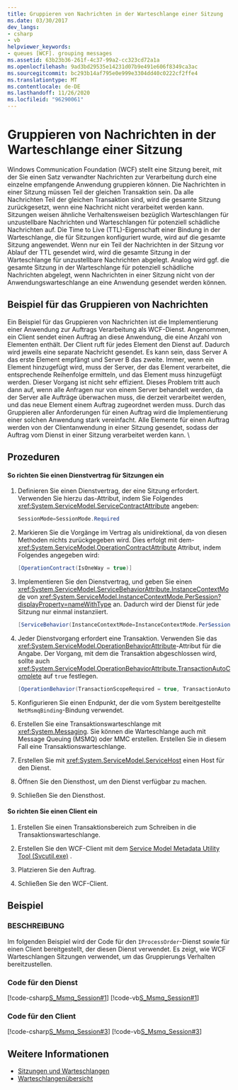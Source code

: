 ```yaml
---
title: Gruppieren von Nachrichten in der Warteschlange einer Sitzung
ms.date: 03/30/2017
dev_langs:
- csharp
- vb
helpviewer_keywords:
- queues [WCF]. grouping messages
ms.assetid: 63b23b36-261f-4c37-99a2-cc323cd72a1a
ms.openlocfilehash: 9ad3bd29535e14231d07b9e491e606f8349ca3ac
ms.sourcegitcommit: bc293b14af795e0e999e3304dd40c0222cf2ffe4
ms.translationtype: MT
ms.contentlocale: de-DE
ms.lasthandoff: 11/26/2020
ms.locfileid: "96290061"
---
```

# <a name="grouping-queued-messages-in-a-session"></a>Gruppieren von Nachrichten in der Warteschlange einer Sitzung

Windows Communication Foundation (WCF) stellt eine Sitzung bereit, mit der Sie einen Satz verwandter Nachrichten zur Verarbeitung durch eine einzelne empfangende Anwendung gruppieren können. Die Nachrichten in einer Sitzung müssen Teil der gleichen Transaktion sein. Da alle Nachrichten Teil der gleichen Transaktion sind, wird die gesamte Sitzung zurückgesetzt, wenn eine Nachricht nicht verarbeitet werden kann. Sitzungen weisen ähnliche Verhaltensweisen bezüglich Warteschlangen für unzustellbare Nachrichten und Warteschlangen für potenziell schädliche Nachrichten auf. Die Time to Live (TTL)-Eigenschaft einer Bindung in der Warteschlange, die für Sitzungen konfiguriert wurde, wird auf die gesamte Sitzung angewendet. Wenn nur ein Teil der Nachrichten in der Sitzung vor Ablauf der TTL gesendet wird, wird die gesamte Sitzung in der Warteschlange für unzustellbare Nachrichten abgelegt. Analog wird ggf. die gesamte Sitzung in der Warteschlange für potenziell schädliche Nachrichten abgelegt, wenn Nachrichten in einer Sitzung nicht von der Anwendungswarteschlange an eine Anwendung gesendet werden können.  
  
## <a name="message-grouping-example"></a>Beispiel für das Gruppieren von Nachrichten  

 Ein Beispiel für das Gruppieren von Nachrichten ist die Implementierung einer Anwendung zur Auftrags Verarbeitung als WCF-Dienst. Angenommen, ein Client sendet einen Auftrag an diese Anwendung, die eine Anzahl von Elementen enthält. Der Client ruft für jedes Element den Dienst auf. Dadurch wird jeweils eine separate Nachricht gesendet. Es kann sein, dass Server A das erste Element empfängt und Server B das zweite. Immer, wenn ein Element hinzugefügt wird, muss der Server, der das Element verarbeitet, die entsprechende Reihenfolge ermitteln, und das Element muss hinzugefügt werden. Dieser Vorgang ist nicht sehr effizient. Dieses Problem tritt auch dann auf, wenn alle Anfragen nur von einem Server behandelt werden, da der Server alle Aufträge überwachen muss, die derzeit verarbeitet werden, und das neue Element einem Auftrag zugeordnet werden muss. Durch das Gruppieren aller Anforderungen für einen Auftrag wird die Implementierung einer solchen Anwendung stark vereinfacht. Alle Elemente für einen Auftrag werden von der Clientanwendung in einer Sitzung gesendet, sodass der Auftrag vom Dienst in einer Sitzung verarbeitet werden kann. \  
  
## <a name="procedures"></a>Prozeduren  
  
#### <a name="to-set-up-a-service-contract-to-use-sessions"></a>So richten Sie einen Dienstvertrag für Sitzungen ein  
  
1. Definieren Sie einen Dienstvertrag, der eine Sitzung erfordert. Verwenden Sie hierzu das-Attribut, indem Sie Folgendes <xref:System.ServiceModel.ServiceContractAttribute> angeben:  
  
    ```csharp
    SessionMode=SessionMode.Required  
    ```  
  
2. Markieren Sie die Vorgänge im Vertrag als unidirektional, da von diesen Methoden nichts zurückgegeben wird. Dies erfolgt mit dem- <xref:System.ServiceModel.OperationContractAttribute> Attribut, indem Folgendes angegeben wird:  
  
    ```csharp  
    [OperationContract(IsOneWay = true)]  
    ```  
  
3. Implementieren Sie den Dienstvertrag, und geben Sie einen <xref:System.ServiceModel.ServiceBehaviorAttribute.InstanceContextMode> von <xref:System.ServiceModel.InstanceContextMode.PerSession?displayProperty=nameWithType> an. Dadurch wird der Dienst für jede Sitzung nur einmal instanziiert.  
  
    ```csharp  
    [ServiceBehavior(InstanceContextMode=InstanceContextMode.PerSession)]  
    ```  
  
4. Jeder Dienstvorgang erfordert eine Transaktion. Verwenden Sie das <xref:System.ServiceModel.OperationBehaviorAttribute>-Attribut für die Angabe. Der Vorgang, mit dem die Transaktion abgeschlossen wird, sollte auch <xref:System.ServiceModel.OperationBehaviorAttribute.TransactionAutoComplete> auf `true` festlegen.  
  
    ```csharp  
    [OperationBehavior(TransactionScopeRequired = true, TransactionAutoComplete = true)]
    ```  
  
5. Konfigurieren Sie einen Endpunkt, der die vom System bereitgestellte `NetMsmqBinding`-Bindung verwendet.  
  
6. Erstellen Sie eine Transaktionswarteschlange mit <xref:System.Messaging>. Sie können die Warteschlange auch mit Message Queuing (MSMQ) oder MMC erstellen. Erstellen Sie in diesem Fall eine Transaktionswarteschlange.  
  
7. Erstellen Sie mit <xref:System.ServiceModel.ServiceHost> einen Host für den Dienst.  
  
8. Öffnen Sie den Diensthost, um den Dienst verfügbar zu machen.  
  
9. Schließen Sie den Diensthost.  
  
#### <a name="to-set-up-a-client"></a>So richten Sie einen Client ein  
  
1. Erstellen Sie einen Transaktionsbereich zum Schreiben in die Transaktionswarteschlange.  
  
2. Erstellen Sie den WCF-Client mit dem [Service Model Metadata Utility Tool (Svcutil.exe)](../servicemodel-metadata-utility-tool-svcutil-exe.md) .  
  
3. Platzieren Sie den Auftrag.  
  
4. Schließen Sie den WCF-Client.  
  
## <a name="example"></a>Beispiel  
  
### <a name="description"></a>BESCHREIBUNG  

 Im folgenden Beispiel wird der Code für den `IProcessOrder`-Dienst sowie für einen Client bereitgestellt, der diesen Dienst verwendet. Es zeigt, wie WCF Warteschlangen Sitzungen verwendet, um das Gruppierungs Verhalten bereitzustellen.  
  
### <a name="code-for-the-service"></a>Code für den Dienst  

 [!code-csharp[S_Msmq_Session#1](../../../../samples/snippets/csharp/VS_Snippets_CFX/s_msmq_session/cs/service.cs#1)]
 [!code-vb[S_Msmq_Session#1](../../../../samples/snippets/visualbasic/VS_Snippets_CFX/s_msmq_session/vb/service.vb#1)]  

### <a name="code-for-the-client"></a>Code für den Client  

 [!code-csharp[S_Msmq_Session#3](../../../../samples/snippets/csharp/VS_Snippets_CFX/s_msmq_session/cs/client.cs#3)]
 [!code-vb[S_Msmq_Session#3](../../../../samples/snippets/visualbasic/VS_Snippets_CFX/s_msmq_session/vb/client.vb#3)]  

## <a name="see-also"></a>Weitere Informationen

- [Sitzungen und Warteschlangen](../samples/sessions-and-queues.md)
- [Warteschlangenübersicht](queues-overview.md)
